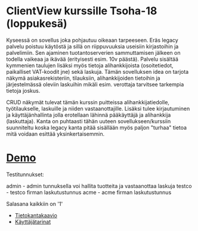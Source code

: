 # ClientView kurssille Tsoha-18 (loppukesä)

Kyseessä on sovellus joka pohjautuu oikeaan tarpeeseen. Eräs legacy palvelu
poistuu käytöstä ja sillä on riippuvuuksia useisiin kirjastoihin ja palvelimiin. Sen ajaminen tuotantoserverien sammuttamisen jälkeen on todella vaikeaa ja ikävää (erityisesti esim. 10v päästä). Palvelu sisältää kymmenien taulujen lisäksi myös tietoja alihankkijoista (osoitetiedot, paikalliset VAT-koodit jne) sekä laskuja. Tämän sovelluksen idea on tarjota näkymä asiakasrekisteriin, tilauksiin, alihankkijoiden tietoihin ja järjestelmässä oleviin laskuihin mikäli esim. verottaja tarvitsee tarkempia tietoja joskus. 

CRUD näkymät tulevat tämän kurssin puitteissa alihankkijatiedolle, työtilaukselle, laskuille ja niiden vastaanottajille. Lisäksi tulee kirjautuminen ja käyttäjänhallinta jolla erotellaan lähinnä pääkäyttäjä ja alihankkija (laskuttaja). Kanta on puhtaasti tähän uuteen sovellukseen/kurssiin suunniteltu koska legacy kanta pitää sisällään myös paljon "turhaa" tietoa mitä voidaan esittää yksinkertaisemmin.

# [Demo](https://tsoha-clientview.herokuapp.com)

Testitunnukset:

admin - admin tunnuksella voi hallita tuotteita ja vastaanottaa laskuja
testco - testco firman laskutustunnus
acme - acme firman laskutustunnus

Salasana kaikkiin on '1'




- [Tietokantakaavio](https://raw.githubusercontent.com/ptr5000/clientview/master/docs/clientview.png)
- [Käyttäjätarinat](https://github.com/ptr5000/clientview/blob/master/docs/tarinat.md)




